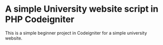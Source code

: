 # A simple University website script in PHP Codeigniter
  This is a simple beginner project in Codeigniter for a simple university website.
